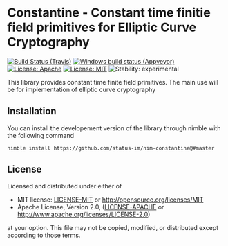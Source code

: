 # Constantine - Constant time finitie field primitives for Elliptic Curve Cryptography

[![Build Status (Travis)](https://img.shields.io/travis/status-im/nim-constantine/master.svg?label=Linux%20/%20macOS "Linux/macOS build status (Travis)")](https://travis-ci.org/status-im/nim-constantine)
[![Windows build status (Appveyor)](https://img.shields.io/appveyor/ci/nimbus/nim-constantine/master.svg?label=Windows "Windows build status (Appveyor)")](https://ci.appveyor.com/project/nimbus/nim-constantine)
[![License: Apache](https://img.shields.io/badge/License-Apache%202.0-blue.svg)](https://opensource.org/licenses/Apache-2.0)
[![License: MIT](https://img.shields.io/badge/License-MIT-blue.svg)](https://opensource.org/licenses/MIT)
![Stability: experimental](https://img.shields.io/badge/stability-experimental-orange.svg)

This library provides constant time finite field primitives.
The main use will be for implementation of elliptic curve cryptography

## Installation

You can install the developement version of the library through nimble with the following command
```
nimble install https://github.com/status-im/nim-constantine@#master
```

## License

Licensed and distributed under either of

* MIT license: [LICENSE-MIT](LICENSE-MIT) or http://opensource.org/licenses/MIT
* Apache License, Version 2.0, ([LICENSE-APACHE](LICENSE-APACHE) or http://www.apache.org/licenses/LICENSE-2.0)

at your option. This file may not be copied, modified, or distributed except according to those terms.

